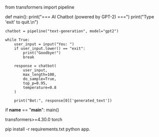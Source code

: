 from transformers import pipeline

def main():
    print("=== AI Chatbot (powered by GPT-2) ===")
    print("Type 'exit' to quit.\n")

    chatbot = pipeline("text-generation", model="gpt2")

    while True:
        user_input = input("You: ")
        if user_input.lower() == "exit":
            print("Goodbye!")
            break

        response = chatbot(
            user_input,
            max_length=100,
            do_sample=True,
            top_p=0.95,
            temperature=0.8
        )

        print("Bot:", response[0]['generated_text'])

if __name__ == "__main__":
    main()


transformers>=4.30.0
torch

pip install -r requirements.txt
python app.

